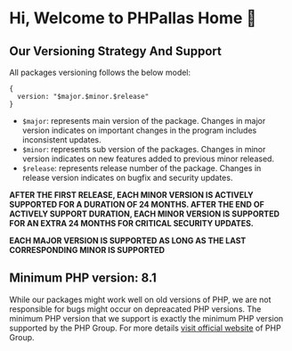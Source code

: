 # Hi, Welcome to PHPallas Home 👋

## Our Versioning Strategy And Support

All packages versioning follows the below model:

```
{
  version: "$major.$minor.$release"
}
```

* `$major`: represents main version of the package. Changes in major version indicates on important changes in the program includes inconsistent updates.
* `$minor`: represents sub version of the packages. Changes in minor version indicates on new features added to previous minor released.
* `$release`: represents release number of the package. Changes in release version indicates on bugfix and security updates.

**AFTER THE FIRST RELEASE, EACH MINOR VERSION IS ACTIVELY SUPPORTED FOR A DURATION OF 24 MONTHS. AFTER THE END OF ACTIVELY SUPPORT DURATION, EACH MINOR VERSION IS SUPPORTED FOR AN EXTRA 24 MONTHS FOR CRITICAL SECURITY UPDATES.**

**EACH MAJOR VERSION IS SUPPORTED AS LONG AS THE LAST CORRESPONDING MINOR IS SUPPORTED**

## Minimum PHP version: 8.1

While our packages might work well on old versions of PHP, we are not responsible for bugs might occur on depreacated PHP versions. The minimum PHP version that we support is exactly the minimum PHP version supported by the PHP Group. For more details [visit official website](https://www.php.net/supported-versions.php) of PHP Group.


